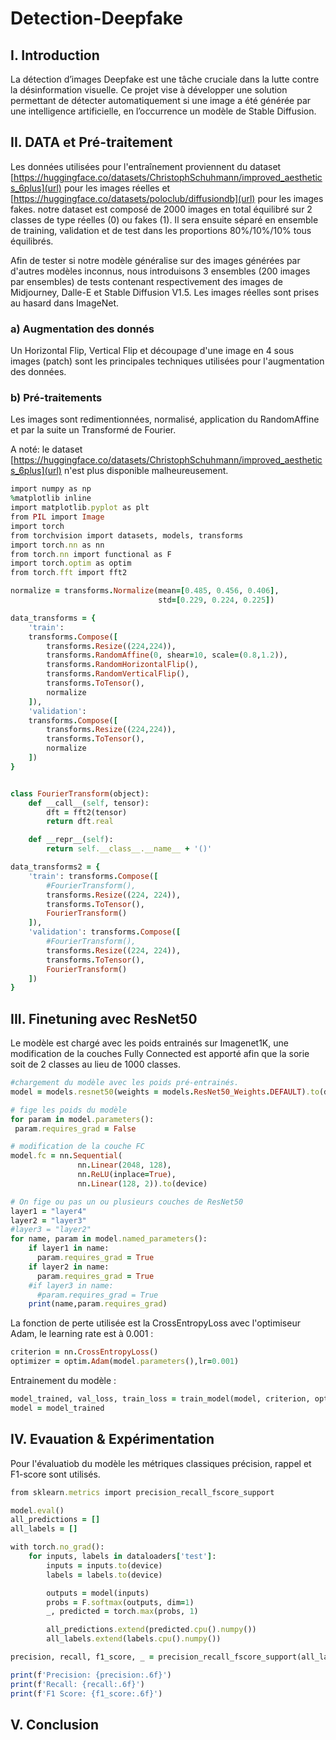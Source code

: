 # Detection-Deepfake

## I. Introduction

La détection d’images Deepfake est une tâche cruciale dans la lutte contre la désinformation visuelle. Ce projet vise à développer une solution permettant de détecter automatiquement si une image a été générée par une intelligence artificielle, en l’occurrence un modèle de Stable Diffusion. 

## II. DATA et Pré-traitement
Les données utilisées pour l'entraînement proviennent du dataset [https://huggingface.co/datasets/ChristophSchuhmann/improved_aesthetics_6plus](url) pour les images réelles et [https://huggingface.co/datasets/poloclub/diffusiondb](url) pour les images fakes.
notre dataset est composé de 2000 images en total équilibré sur 2 classes de type réelles (0) ou fakes (1). Il sera ensuite séparé en ensemble de training, validation et de test dans les proportions 80%/10%/10% tous équilibrés.

Afin de tester si notre modèle généralise sur des images générées par d'autres modèles inconnus, nous introduisons 3 ensembles (200 images par ensembles) de tests contenant respectivement des images de Midjourney, Dalle-E et Stable Diffusion V1.5. Les images réelles sont prises au hasard dans ImageNet.

### a) Augmentation des donnés
Un Horizontal Flip, Vertical Flip et découpage d'une image en 4 sous images (patch) sont les principales techniques utilisées pour l'augmentation des données.

### b) Pré-traitements
Les images sont redimentionnées, normalisé, application du RandomAffine et par la suite un Transformé de Fourier.

A noté: le dataset [https://huggingface.co/datasets/ChristophSchuhmann/improved_aesthetics_6plus](url) n'est plus disponible malheureusement.

```ruby
import numpy as np
%matplotlib inline
import matplotlib.pyplot as plt
from PIL import Image
import torch
from torchvision import datasets, models, transforms
import torch.nn as nn
from torch.nn import functional as F
import torch.optim as optim
from torch.fft import fft2

normalize = transforms.Normalize(mean=[0.485, 0.456, 0.406],
                                 std=[0.229, 0.224, 0.225])

data_transforms = {
    'train':
    transforms.Compose([
        transforms.Resize((224,224)),
        transforms.RandomAffine(0, shear=10, scale=(0.8,1.2)),
        transforms.RandomHorizontalFlip(),
        transforms.RandomVerticalFlip(),
        transforms.ToTensor(),
        normalize
    ]),
    'validation':
    transforms.Compose([
        transforms.Resize((224,224)),
        transforms.ToTensor(),
        normalize
    ])
}


class FourierTransform(object):
    def __call__(self, tensor):
        dft = fft2(tensor)
        return dft.real

    def __repr__(self):
        return self.__class__.__name__ + '()'

data_transforms2 = {
    'train': transforms.Compose([
        #FourierTransform(),
        transforms.Resize((224, 224)),
        transforms.ToTensor(),
        FourierTransform()
    ]),
    'validation': transforms.Compose([
        #FourierTransform(),
        transforms.Resize((224, 224)),
        transforms.ToTensor(),
        FourierTransform()
    ])
}
```
## III. Finetuning avec ResNet50
Le modèle est chargé avec les poids entrainés sur Imagenet1K, une modification de la couches Fully Connected est apporté afin que la sorie soit de 2 classes au lieu de 1000 classes.

```ruby
#chargement du modèle avec les poids pré-entrainés.
model = models.resnet50(weights = models.ResNet50_Weights.DEFAULT).to(device)

# fige les poids du modèle 
for param in model.parameters():
 param.requires_grad = False

# modification de la couche FC
model.fc = nn.Sequential(
               nn.Linear(2048, 128),
               nn.ReLU(inplace=True),
               nn.Linear(128, 2)).to(device)

# On fige ou pas un ou plusieurs couches de ResNet50
layer1 = "layer4"
layer2 = "layer3"
#layer3 = "layer2"
for name, param in model.named_parameters():
    if layer1 in name:
      param.requires_grad = True
    if layer2 in name:
      param.requires_grad = True
    #if layer3 in name:
      #param.requires_grad = True
    print(name,param.requires_grad)
```
La fonction de perte utilisée est la CrossEntropyLoss avec l'optimiseur Adam, le learning rate est à 0.001 : 

```ruby
criterion = nn.CrossEntropyLoss()
optimizer = optim.Adam(model.parameters(),lr=0.001)
```

Entrainement du modèle : 
```ruby
model_trained, val_loss, train_loss = train_model(model, criterion, optimizer, num_epochs=20)
model = model_trained
```
## IV. Evauation & Expérimentation

Pour l'évaluatiob du modèle les métriques classiques précision, rappel et F1-score sont utilisés.

```ruby
from sklearn.metrics import precision_recall_fscore_support

model.eval()
all_predictions = []
all_labels = []

with torch.no_grad():
    for inputs, labels in dataloaders['test']:
        inputs = inputs.to(device)
        labels = labels.to(device)

        outputs = model(inputs)
        probs = F.softmax(outputs, dim=1)
        _, predicted = torch.max(probs, 1)

        all_predictions.extend(predicted.cpu().numpy())
        all_labels.extend(labels.cpu().numpy())

precision, recall, f1_score, _ = precision_recall_fscore_support(all_labels, all_predictions, average='weighted')

print(f'Precision: {precision:.6f}')
print(f'Recall: {recall:.6f}')
print(f'F1 Score: {f1_score:.6f}')
```



## V. Conclusion
